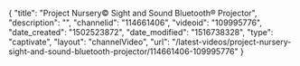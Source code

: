 {
    "title": "Project Nursery&copy; Sight and Sound Bluetooth&reg; Projector",
    "description": "",
    "channelid": "114661406",
    "videoid": "109995776",
    "date_created": "1502523872",
    "date_modified": "1516738328",
    "type": "captivate",
    "layout": "channelVideo",
    "url": "\/latest-videos\/project-nursery-sight-and-sound-bluetooth-projector\/114661406-109995776"
}